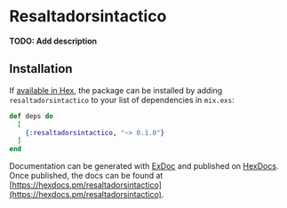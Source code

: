 # Resaltadorsintactico

**TODO: Add description**

## Installation

If [available in Hex](https://hex.pm/docs/publish), the package can be installed
by adding `resaltadorsintactico` to your list of dependencies in `mix.exs`:

```elixir
def deps do
  [
    {:resaltadorsintactico, "~> 0.1.0"}
  ]
end
```

Documentation can be generated with [ExDoc](https://github.com/elixir-lang/ex_doc)
and published on [HexDocs](https://hexdocs.pm). Once published, the docs can
be found at [https://hexdocs.pm/resaltadorsintactico](https://hexdocs.pm/resaltadorsintactico).

